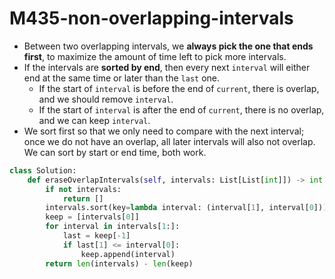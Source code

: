 # M435-non-overlapping-intervals

* Between two overlapping intervals, we **always pick the one that ends first**, to maximize the amount of time left to pick more intervals. 
* If the intervals are **sorted by end**, then every next `interval` will either end at the same time or later than the `last` one. 
  * If the start of `interval` is before the end of `current`, there is overlap, and we should remove `interval`. 
  * If the start of `interval` is after the end of `current`, there is no overlap, and we can keep `interval`. 
* We sort first so that we only need to compare with the next interval; once we do not have an overlap, all later intervals will also not overlap. We can sort by start or end time, both work. 

```python
class Solution:
    def eraseOverlapIntervals(self, intervals: List[List[int]]) -> int:
        if not intervals:
            return []
        intervals.sort(key=lambda interval: (interval[1], interval[0]))
        keep = [intervals[0]]
        for interval in intervals[1:]:
            last = keep[-1]
            if last[1] <= interval[0]:
                keep.append(interval)
        return len(intervals) - len(keep)

```


